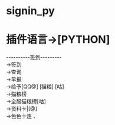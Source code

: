# signin_py
#  插件语言->[PYTHON]
----------签到---------<br>
->签到<br>
->查询<br>
->早报<br>
->给予[QQ@] [猫粮] [咕]<br>
->猫粮榜<br>
->全服猫粮榜[咕]<br>
->资料卡|[@]<br>
->色色十连
、
